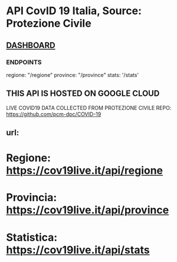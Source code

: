 # API CovID 19 Italia, Source: Protezione Civile

## [DASHBOARD](https://cov19live.it)

### ENDPOINTS

regione: "/regione"
province: "/province"
stats: '/stats'

## THIS API IS HOSTED ON GOOGLE CLOUD

LIVE COVID19 DATA COLLECTED FROM PROTEZIONE CIVILE REPO: https://github.com/pcm-dpc/COVID-19

## url:

# Regione: https://cov19live.it/api/regione

# Provincia: https://cov19live.it/api/province

# Statistica: https://cov19live.it/api/stats

